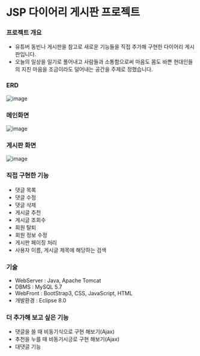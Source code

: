 # JSP 다이어리 게시판 프로젝트

### 프로젝트 개요

* 유튜버 동빈나 게시판을 참고로 새로운 기능들을 직접 추가해 구현한 다이어리 게시판입니다.
* 오늘의 일상을 일기로 풀어내고 사람들과 소통함으로써 마음도 몸도 바쁜 현대인들의 지친 마음을 조금이라도 덜어내는 공간을 주제로 정했습니다.


### ERD
![image](https://user-images.githubusercontent.com/76156034/107023160-96cd2600-67e9-11eb-84d4-f6722d190176.png)

### 메인화면
![image](https://user-images.githubusercontent.com/76156034/107023411-f297af00-67e9-11eb-810c-19229b9d1f25.png)

### 게시판 화면
![image](https://user-images.githubusercontent.com/76156034/107023957-b3b62900-67ea-11eb-96e7-2f69735bd576.png)

### 직접 구현한 기능
* 댓글 목록 
* 댓글 수정
* 댓글 삭제
* 게시글 추천
* 게시글 조회수
* 회원 탈퇴
* 회원 정보 수정 
* 게시판 페이징 처리
* 사용자 이름, 게시글 제목에 해당하는 검색

### 기술
* WebServer : Java, Apache Tomcat
* DBMS : MySQL 5.7
* WebFront : BootStrap3, CSS, JavaScript, HTML
* 개발환경 : Eclipse 8.0

### 더 추가해 보고 싶은 기능
* 댓글을 쓸 때 비동기식으로 구현 해보기(Ajax)
* 추천을 누를 때 비동기시긍로 구현 해보기(Ajax)
* 대댓글 기능
